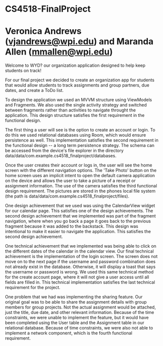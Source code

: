 # CS4518-FinalProject
# Veronica Andrews (vjandrews@wpi.edu) and Maranda Allen (mmallen@wpi.edu)

Welcome to WYD? our organization application designed to help keep students on track!

For our final project we decided to create an organization app for students that would allow students to track assignments and group partners, due dates, and create a ToDo list.

To design the application we used an MVVM structure using ViewModels and Fragments. We also used the single activity strategy and switched between fragments rather than activities to navigate throught the application.
This design structure satisfies the first requirement in the functional design.

The first thing a user will see is the option to create an account or login. To do this we used relational databases using Room, which would ensure persistence as well.
This implementation satisfies the second requirement in the functional design -- a long term persistence strategy. The schema can be accessed from the device's file explorer in the directory data/data/com.example.cs4518_finalproject/databases.

Once the user creates their account or logs in, the user will see the home screen with the different navigation options.
The 'Take Photo' button on the home screen uses an implicit intent to open the default camera application on the device and allows the user to take a picture of a receipt or assignment information.
The use of the camera satisfies the third functional design requirement. The pictures are stored in the phones local file system (the path is data/data/com.example.cs4518_finalproject/files).

One design achievement that we used was using the CalendarView widget for our calendar page. This satisfies one of the design achievements.
The second design achievement that we implemented was part of the fragment navigation, where when you go back a page it goes back to the previous fragment because it was added to the backstack. This design was intentional to make it easier to navigate the application. This satisfies the second design achievement.

One technical achievement that we implemented was being able to click on the different dates of the calendar in the calendar view.
Our final technical achievement is the implementation of the login screen. The screen does not move on to the next page if the username and password combination does not already exist in the database. Otherwise, it will display a toast that says the username or password is wrong.
We used this same technical method for the create account page, where it will not give a user access until all fields are filled in.
This technical implementation satisfies the last technical requirement for the project.

One problem that we had was implementing the sharing feature. Our original goal was to be able to share the assignment details with group members for group projects. Not the actual assignment would be attached, just the title, due date, and other relevant information.
Because of the time constraints, we were unable to implement the feature, but it would have been completed using the User table and the Assignment table in our relational database.
Because of time constraints, we were also not able to implement a network component, which is the fourth functional requirement.